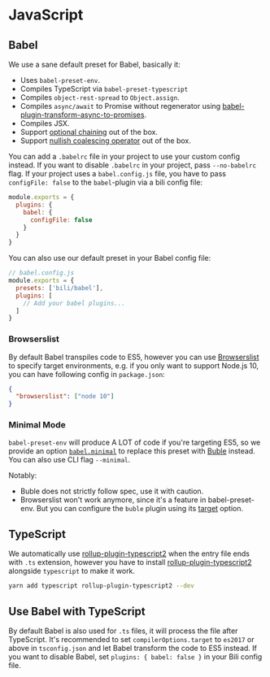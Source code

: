 # JavaScript

## Babel

We use a sane default preset for Babel, basically it:

- Uses `babel-preset-env`.
- Compiles TypeScript via `babel-preset-typescript`
- Compiles `object-rest-spread` to `Object.assign`.
- Compiles `async/await` to Promise without regenerator using [babel-plugin-transform-async-to-promises](https://github.com/rpetrich/babel-plugin-transform-async-to-promises).
- Compiles JSX.
- Support [optional chaining](https://babeljs.io/docs/en/babel-plugin-proposal-optional-chaining) out of the box.
- Support [nullish coalescing operator](https://babeljs.io/docs/en/babel-plugin-proposal-nullish-coalescing-operator) out of the box.

You can add a `.babelrc` file in your project to use your custom config instead.
If you want to disable `.babelrc` in your project, pass `--no-babelrc` flag. If
your project uses a `babel.config.js` file, you have to pass `configFile: false`
to the `babel`-plugin via a bili config file:

```js
module.exports = {
  plugins: {
    babel: {
      configFile: false
    }
  }
}
```

You can also use our default preset in your Babel config file:

```js
// babel.config.js
module.exports = {
  presets: ['bili/babel'],
  plugins: [
    // Add your babel plugins...
  ]
}
```

### Browserslist

By default Babel transpiles code to ES5, however you can use [Browserslist](https://github.com/browserslist/browserslist) to specify target environments, e.g. if you only want to support Node.js 10, you can have following config in `package.json`:

```json
{
  "browserslist": ["node 10"]
}
```

### Minimal Mode

`babel-preset-env` will produce A LOT of code if you're targeting ES5, so we provide an option <a href="/api/interfaces/babelpresetoptions.html#minimal">`babel.minimal`</a> to replace this preset with [Buble](https://buble.surge.sh/guide/) instead. You can also use CLI flag `--minimal`.

Notably:

- Buble does not strictly follow spec, use it with caution.
- Browserslist won't work anymore, since it's a feature in babel-preset-env. But you can configure the `buble` plugin using its [target](https://buble.surge.sh/guide/#options) option.

## TypeScript

We automatically use [rollup-plugin-typescript2](https://github.com/ezolenko/rollup-plugin-typescript2) when the entry file ends with `.ts` extension, however you have to install [rollup-plugin-typescript2](https://github.com/ezolenko/rollup-plugin-typescript2) alongside `typescript` to make it work.

```bash
yarn add typescript rollup-plugin-typescript2 --dev
```

## Use Babel with TypeScript

By default Babel is also used for `.ts` files, it will process the file after TypeScript. It's recommended to set `compilerOptions.target` to `es2017` or above in `tsconfig.json` and let Babel transform the code to ES5 instead. If you want to disable Babel, set `plugins: { babel: false }` in your Bili config file.

